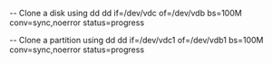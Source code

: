 -- Clone a disk using dd
dd if=/dev/vdc of=/dev/vdb bs=100M conv=sync,noerror status=progress

-- Clone a partition using dd
dd if=/dev/vdc1 of=/dev/vdb1 bs=100M conv=sync,noerror status=progress

